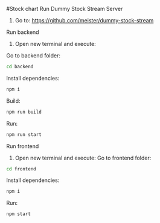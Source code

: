 #Stock chart
Run Dummy Stock Stream Server
1. Go to: https://github.com/meister/dummy-stock-stream

Run backend
1. Open new terminal and execute:

Go to backend folder:
```sh
cd backend
```
Install dependencies:
```sh
npm i
```
Build:
```sh
npm run build
```
Run:
```sh
npm run start
```
Run frontend
1. Open new terminal and execute:
Go to frontend folder:
```sh
cd frontend
```
Install dependencies:
```sh
npm i
```
Run:
```sh
npm start
```
